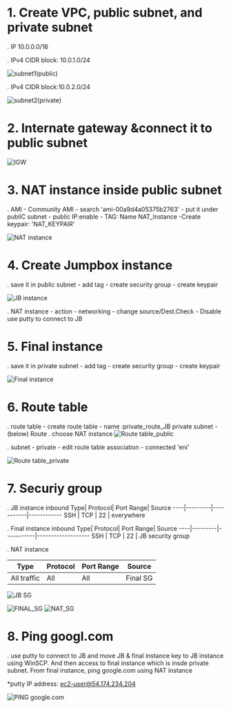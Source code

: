 
# 1. Create VPC, public subnet, and private subnet
. IP 10.0.0.0/16

. IPv4 CIDR block: 10.0.1.0/24


![subnet1(public)](https://github.com/Yunmi0310/AWS/blob/master/JUMPBOX/pictures/Public_subnet.png)


. IPv4 CIDR block:10.0.2.0/24


![subnet2(private)](https://github.com/Yunmi0310/AWS/blob/master/JUMPBOX/pictures/private_subnet.png)



# 2. Internate gateway &connect it to public subnet
![IGW](https://github.com/Yunmi0310/AWS/blob/master/JUMPBOX/pictures/IGW.png)



# 3. NAT instance inside public subnet
. AMI - Community AMI - search 'ami-00a9d4a05375b2763' - put it under publiC subnet - public IP:enable - TAG: Name NAT_Instance -Create keypair: 'NAT_KEYPAIR'


![NAT instance](https://github.com/Yunmi0310/AWS/blob/master/JUMPBOX/pictures/NAT_instance.png)
 

# 4. Create Jumpbox instance
. save it in public subnet - add tag - create security group - create keypair 


![JB instance](https://github.com/Yunmi0310/AWS/blob/master/JUMPBOX/pictures/JB_instance.png)

. NAT instance - action - networking - change source/Dest.Check - Disable 
use putty to connect to JB 


# 5. Final instance
. save it in private subnet - add tag - create security group - create keypair



![Final instance](https://github.com/Yunmi0310/AWS/blob/master/JUMPBOX/pictures/FINAL_INSTANCE.png)


# 6. Route table
. route table - create route table - name :private_route_JB 
private subnet -(below) Route . choose NAT instance 
![Route table_public](https://github.com/Yunmi0310/AWS/blob/master/JUMPBOX/pictures/route_table_public_subnet.png)

. subnet - private - edit route table association - connected 'eni'


![Route table_private](https://github.com/Yunmi0310/AWS/blob/master/JUMPBOX/pictures/route_table_private_subnet.png)


# 7. Securiy group
. JB instance inbound
Type| Protocol| Port Range| Source
----|---------|-----------|------------
SSH |   TCP   |    22     | everywhere
 

. Final instance inbound
Type| Protocol| Port Range| Source
----|---------|-----------|-------------------
SSH |   TCP   |    22     | JB security group


.  NAT instance 

Type    | Protocol| Port Range| Source
------------|---------|-----------|------------
All traffic |   All   |    All    | Final SG



![JB SG](https://github.com/Yunmi0310/AWS/blob/master/JUMPBOX/pictures/JB_SG.png)

![FINAL_SG](https://github.com/Yunmi0310/AWS/blob/master/JUMPBOX/pictures/FINAL_SG.png)
![NAT_SG](https://github.com/Yunmi0310/AWS/blob/master/JUMPBOX/pictures/NAT_SG.png)



# 8. Ping googl.com
. use putty to connect to JB and move JB & final instance key to JB instance using WinSCP. And then access to final instance which is insde private subnet. From final instance, ping google.com using NAT instance 


*putty IP address: ec2-user@54.174.234.204


![PING google.com](https://github.com/Yunmi0310/AWS/blob/master/JUMPBOX/pictures/JB_PING.png)



